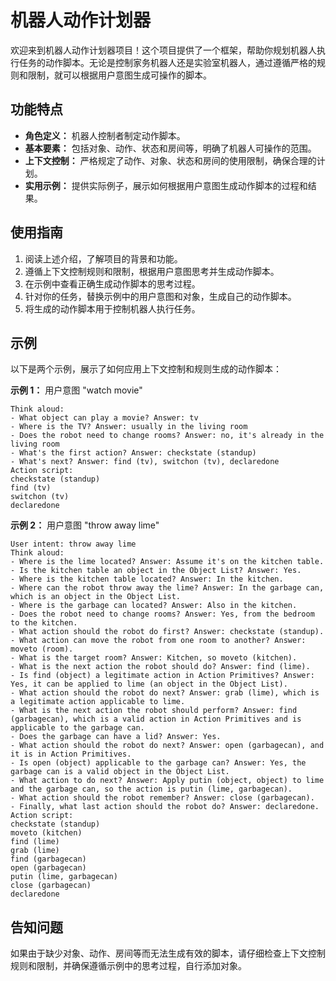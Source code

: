 # 机器人动作计划器

欢迎来到机器人动作计划器项目！这个项目提供了一个框架，帮助你规划机器人执行任务的动作脚本。无论是控制家务机器人还是实验室机器人，通过遵循严格的规则和限制，就可以根据用户意图生成可操作的脚本。

## 功能特点

- **角色定义：** 机器人控制者制定动作脚本。
- **基本要素：** 包括对象、动作、状态和房间等，明确了机器人可操作的范围。
- **上下文控制：** 严格规定了动作、对象、状态和房间的使用限制，确保合理的计划。
- **实用示例：** 提供实际例子，展示如何根据用户意图生成动作脚本的过程和结果。

## 使用指南

1. 阅读上述介绍，了解项目的背景和功能。
2. 遵循上下文控制规则和限制，根据用户意图思考并生成动作脚本。
3. 在示例中查看正确生成动作脚本的思考过程。
4. 针对你的任务，替换示例中的用户意图和对象，生成自己的动作脚本。
5. 将生成的动作脚本用于控制机器人执行任务。

## 示例

以下是两个示例，展示了如何应用上下文控制和规则生成的动作脚本：

**示例 1：** 用户意图 "watch movie"

```plaintext
Think aloud:
- What object can play a movie? Answer: tv
- Where is the TV? Answer: usually in the living room
- Does the robot need to change rooms? Answer: no, it's already in the living room
- What's the first action? Answer: checkstate (standup)
- What's next? Answer: find (tv), switchon (tv), declaredone
Action script:
checkstate (standup)
find (tv)
switchon (tv)
declaredone
```

**示例 2：** 用户意图 "throw away lime"
```plaintext
User intent: throw away lime
Think aloud:
- Where is the lime located? Answer: Assume it's on the kitchen table.
- Is the kitchen table an object in the Object List? Answer: Yes.
- Where is the kitchen table located? Answer: In the kitchen.
- Where can the robot throw away the lime? Answer: In the garbage can, which is an object in the Object List.
- Where is the garbage can located? Answer: Also in the kitchen.
- Does the robot need to change rooms? Answer: Yes, from the bedroom to the kitchen.
- What action should the robot do first? Answer: checkstate (standup).
- What action can move the robot from one room to another? Answer: moveto (room).
- What is the target room? Answer: Kitchen, so moveto (kitchen).
- What is the next action the robot should do? Answer: find (lime).
- Is find (object) a legitimate action in Action Primitives? Answer: Yes, it can be applied to lime (an object in the Object List).
- What action should the robot do next? Answer: grab (lime), which is a legitimate action applicable to lime.
- What is the next action the robot should perform? Answer: find (garbagecan), which is a valid action in Action Primitives and is applicable to the garbage can.
- Does the garbage can have a lid? Answer: Yes.
- What action should the robot do next? Answer: open (garbagecan), and it is in Action Primitives.
- Is open (object) applicable to the garbage can? Answer: Yes, the garbage can is a valid object in the Object List.
- What action to do next? Answer: Apply putin (object, object) to lime and the garbage can, so the action is putin (lime, garbagecan).
- What action should the robot remember? Answer: close (garbagecan).
- Finally, what last action should the robot do? Answer: declaredone.
Action script:
checkstate (standup)
moveto (kitchen)
find (lime)
grab (lime)
find (garbagecan)
open (garbagecan)
putin (lime, garbagecan)
close (garbagecan)
declaredone
```
## 告知问题

如果由于缺少对象、动作、房间等而无法生成有效的脚本，请仔细检查上下文控制规则和限制，并确保遵循示例中的思考过程，自行添加对象。
